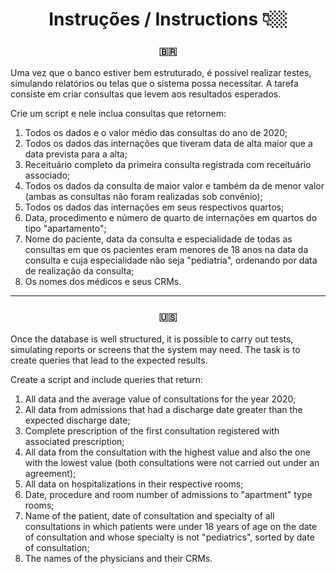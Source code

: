 <div align="center">
<h1> Instruções / Instructions 👇🏼 </h1>
</div> 

<div align="center">
<h3> 🇧🇷 </h3>
</div>  
Uma vez que o banco estiver bem estruturado, é possível realizar testes, simulando relatórios ou telas que o sistema possa necessitar. A tarefa consiste em criar consultas que levem aos resultados esperados.

Crie um script e nele inclua consultas que retornem:

1. Todos os dados e o valor médio das consultas do ano de 2020;
2. Todos os dados das internações que tiveram data de alta maior que a data prevista para a alta;
3. Receituário completo da primeira consulta registrada com receituário associado;
4. Todos os dados da consulta de maior valor e também da de menor valor (ambas as consultas não foram realizadas sob convênio);
5. Todos os dados das internações em seus respectivos quartos;
6. Data, procedimento e número de quarto de internações em quartos do tipo "apartamento";
7. Nome do paciente, data da consulta e especialidade de todas as consultas em que os pacientes eram menores de 18 anos na data da consulta e cuja especialidade não seja "pediatria", ordenando por data de realização da consulta;
8. Os nomes dos médicos e seus CRMs.

-----------------------------------------------------------------------------------------------------------------------------------------------------------

<div align="center">
<h3> 🇺🇸 </h3>
</div> 
Once the database is well structured, it is possible to carry out tests, simulating reports or screens that the system may need. The task is to create queries that lead to the expected results.

Create a script and include queries that return:

1. All data and the average value of consultations for the year 2020;
2. All data from admissions that had a discharge date greater than the expected discharge date;
3. Complete prescription of the first consultation registered with associated prescription;
4. All data from the consultation with the highest value and also the one with the lowest value (both consultations were not carried out under an agreement);
5. All data on hospitalizations in their respective rooms;
6. Date, procedure and room number of admissions to "apartment" type rooms;
7. Name of the patient, date of consultation and specialty of all consultations in which patients were under 18 years of age on the date of consultation and whose specialty is not "pediatrics", sorted by date of consultation;
8. The names of the physicians and their CRMs.
